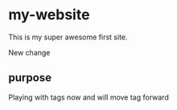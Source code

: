 # my-website

This is my super awesome first site. 

New change 

## purpose

Playing with tags now and will move tag forward